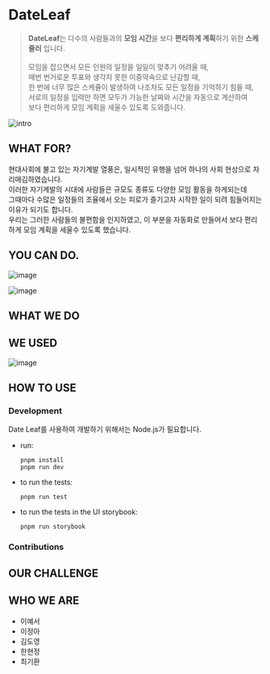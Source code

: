 # DateLeaf

> **DateLeaf**는 다수의 사람들과의 **모임 시간**을 보다 **편리하게 계획**하기 위한 **스케줄러** 입니다.
> <br><br>
> 모임을 잡으면서 모든 인원의 일정을 일일이 맞추기 어려울 때,<br>
> 매번 번거로운 투표와 생각지 못한 이중약속으로 난감할 때,<br>
> 한 번에 너무 많은 스케쥴이 발생하여 나조차도 모든 일정을 기억하기 힘들 때,<br>
> 서로의 일정을 입력만 하면 모두가 가능한 날짜와 시간을 자동으로 계산하여<br>
> 보다 편리하게 모임 계획을 세울수 있도록 도와줍니다.

![intro](https://github.com/imaginer-dev/DateLeaf/assets/81802112/57386410-3cda-438d-9368-9216991f607f)

## WHAT FOR?

현대사회에 불고 있는 자기계발 열풍은, 일시적인 유행을 넘어 하나의 사회 현상으로 자리매김하였습니다.<br>
이러한 자기계발의 시대에 사람들은 규모도 종류도 다양한 모임 활동을 하게되는데<br>
그때마다 수많은 일정들의 조율에서 오는 피로가 즐기고자 시작한 일이 되려 힘들어지는 이유가 되기도 합니다.<br>
우리는 그러한 사람들의 불편함을 인지하였고, 이 부분을 자동화로 만들어서 보다 편리하게 모임 계획을 세울수 있도록 했습니다.

## YOU CAN DO.

![image](https://github.com/imaginer-dev/DateLeaf/assets/81802112/6663f95b-a2b0-4faa-830b-8e1ba1e7bf39)

![image](https://github.com/imaginer-dev/DateLeaf/assets/81802112/04b0f787-c0d4-4088-8978-0f9adf97604b)

## WHAT WE DO

## WE USED

![image](https://github.com/imaginer-dev/DateLeaf/assets/81802112/3cd4ee87-e28a-49d1-81ba-cef8bd8c46b7)

## HOW TO USE
### Development
Date Leaf를 사용하여 개발하기 위해서는 Node.js가 필요합니다.
* run:
  ```
  pnpm install
  pnpm run dev
  ```
* to run the tests:
  ```
  pnpm run test
  ```

* to run the tests in the UI storybook:
  ```
  pnpm run storybook
  ```
### Contributions


## OUR CHALLENGE

## WHO WE ARE
* 이예서
* 이정아
* 김도영
* 한현정
* 최기환
